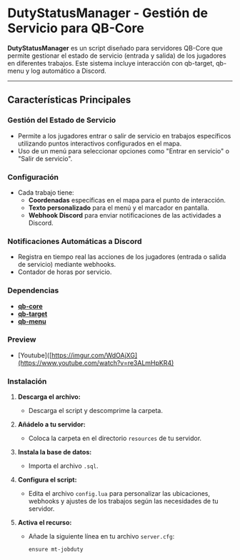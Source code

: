 # **DutyStatusManager - Gestión de Servicio para QB-Core**

**DutyStatusManager** es un script diseñado para servidores QB-Core que permite gestionar el estado de servicio (entrada y salida) de los jugadores en diferentes trabajos. Este sistema incluye interacción con qb-target, qb-menu y log automático a Discord.

---

## **Características Principales**

### **Gestión del Estado de Servicio**
- Permite a los jugadores entrar o salir de servicio en trabajos específicos utilizando puntos interactivos configurados en el mapa.
- Uso de un menú para seleccionar opciones como "Entrar en servicio" o "Salir de servicio".

### **Configuración**
- Cada trabajo tiene:
  - **Coordenadas** específicas en el mapa para el punto de interacción.
  - **Texto personalizado** para el menú y el marcador en pantalla.
  - **Webhook Discord** para enviar notificaciones de las actividades a Discord.

### **Notificaciones Automáticas a Discord**
- Registra en tiempo real las acciones de los jugadores (entrada o salida de servicio) mediante webhooks.
- Contador de horas por servicio.

### **Dependencias**

- [**qb-core**](https://github.com/qbcore-framework/qb-core)  
- [**qb-target**](https://github.com/qbcore-framework/qb-target)  
- [**qb-menu**](https://github.com/qbcore-framework/qb-menu)  

### **Preview**

-  [Youtube]([https://imgur.com/WdOAjXG](https://www.youtube.com/watch?v=re3ALmHpKR4)

### **Instalación**

1. **Descarga el archivo:**
   - Descarga el script y descomprime la carpeta.

2. **Añádelo a tu servidor:**
   - Coloca la carpeta en el directorio `resources` de tu servidor.

3. **Instala la base de datos:**
   - Importa el archivo `.sql`.

4. **Configura el script:**
   - Edita el archivo `config.lua` para personalizar las ubicaciones, webhooks y ajustes de los trabajos según las necesidades de tu servidor.

5. **Activa el recurso:**
   - Añade la siguiente línea en tu archivo `server.cfg`:
     ```plaintext
     ensure mt-jobduty
     ```
